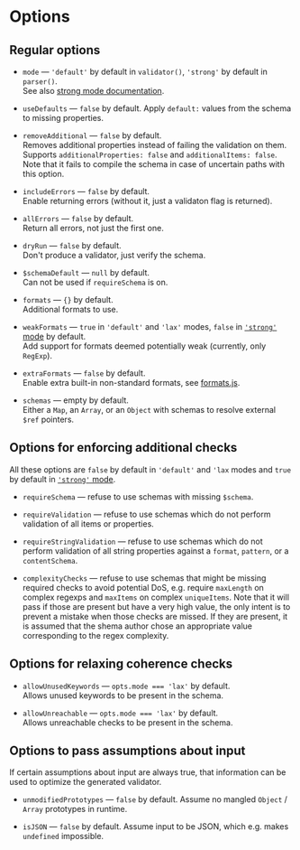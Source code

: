 # Options

## Regular options

  * `mode` — `'default'` by default in `validator()`, `'strong'` by default in `parser()`.\
    See also [strong mode documentation](./Strong-mode.md).

  * `useDefaults` — `false` by default. Apply `default:` values from the schema to missing
    properties.

  * `removeAdditional` — `false` by default.\
    Removes additional properties instead of failing the validation on them.\
    Supports `additionalProperties: false` and `additionalItems: false`.\
    Note that it fails to compile the schema in case of uncertain paths with this option.

  * `includeErrors` — `false` by default.\
    Enable returning errors (without it, just a validaton flag is returned).

  * `allErrors` — `false` by default.\
    Return all errors, not just the first one.

  * `dryRun` — `false` by default.\
    Don't produce a validator, just verify the schema.

  * `$schemaDefault` — `null` by default.\
    Can not be used if `requireSchema` is on.

  * `formats` — `{}` by default.\
    Additional formats to use.

  * `weakFormats` — `true` in `'default'` and `'lax'` modes, `false` in
    [`'strong'` mode](./Strong-mode.md) by default.\
    Add support for formats deemed potentially weak (currently, only `RegExp`).

  * `extraFormats` — `false` by default.\
    Enable extra built-in non-standard formats, see [formats.js](../src/formats.js).

  * `schemas` — empty by default.\
    Either a `Map`, an `Array`, or an `Object` with schemas to resolve external `$ref` pointers.

## Options for enforcing additional checks

  All these options are `false` by default in `'default'` and `'lax` modes and `true` by default in
  [`'strong'` mode](./Strong-mode.md).

  * `requireSchema` — refuse to use schemas with missing `$schema`.

  * `requireValidation` — refuse to use schemas which do not perform validation of all items or
    properties.

  * `requireStringValidation` — refuse to use schemas which do not perform validation of all
    string properties against a `format`, `pattern`, or a `contentSchema`.

  * `complexityChecks` — refuse to use schemas that might be missing required checks to avoid
    potential DoS, e.g. require `maxLength` on complex regexps and `maxItems` on complex
    `uniqueItems`. Note that it will pass if those are present but have a very high value, the only
    intent is to prevent a mistake when those checks are missed. If they are present, it is assumed
    that the shema author chose an appropriate value corresponding to the regex complexity.

## Options for relaxing coherence checks

  * `allowUnusedKeywords` — `opts.mode === 'lax'` by default.\
    Allows unused keywords to be present in the schema.

  * `allowUnreachable` — `opts.mode === 'lax'` by default.\
    Allows unreachable checks to be present in the schema.

## Options to pass assumptions about input

If certain assumptions about input are always true, that information can be used to optimize the
generated validator.

  * `unmodifiedPrototypes` — `false` by default.
    Assume no mangled `Object` / `Array` prototypes in runtime.

  * `isJSON` — `false` by default.
    Assume input to be JSON, which e.g. makes `undefined` impossible.
